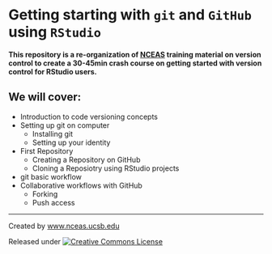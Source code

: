 # Getting starting with `git` and `GitHub` using `RStudio`

**This repository is a re-organization of [NCEAS](https://github.com/NCEAS/) training material on version control to create a 30-45min crash course on getting started with version control for RStudio users.**

## We will cover:

- Introduction to code versioning concepts
- Setting up git on computer
  - Installing git
  - Setting up your identity
- First Repository
  - Creating a Repository on GitHub
  - Cloning a Reposiotry using RStudio projects
- git basic workflow
- Collaborative workflows with GitHub
  - Forking
  - Push access

---


<p>Created by <a href="https://www.nceas.ucsb.edu/">www.nceas.ucsb.edu</a></p> 
<p>Released under <a rel="license" href="http://creativecommons.org/licenses/by-sa/4.0/"><img alt="Creative Commons License" style="border-width:0" src="https://i.creativecommons.org/l/by-sa/4.0/88x31.png"  />
